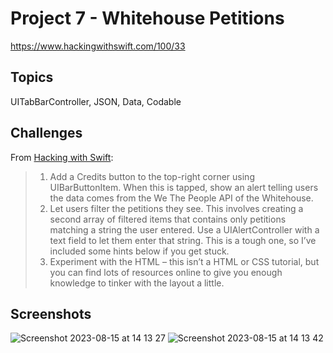 # Project 7 - Whitehouse Petitions

https://www.hackingwithswift.com/100/33

## Topics

UITabBarController, JSON, Data, Codable

## Challenges

From [Hacking with Swift](https://www.hackingwithswift.com/read/7/6/wrap-up):
>1. Add a Credits button to the top-right corner using UIBarButtonItem. When this is tapped, show an alert telling users the data comes from the We The People API of the Whitehouse.
>2. Let users filter the petitions they see. This involves creating a second array of filtered items that contains only petitions matching a string the user entered. Use a UIAlertController with a text field to let them enter that string. This is a tough one, so I’ve included some hints below if you get stuck.
>3. Experiment with the HTML – this isn’t a HTML or CSS tutorial, but you can find lots of resources online to give you enough knowledge to tinker with the layout a little.

## Screenshots
![Screenshot 2023-08-15 at 14 13 27](https://github.com/juliobraganca/100-days-of-swift/assets/127988357/7dac3dc8-f2ef-45e2-8222-84d4319bbdde)
![Screenshot 2023-08-15 at 14 13 42](https://github.com/juliobraganca/100-days-of-swift/assets/127988357/58dc1d65-7694-44a5-941b-5eb044e3d987)

